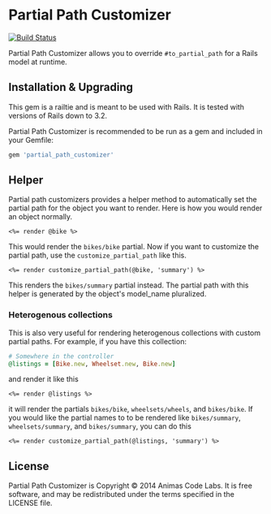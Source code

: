 # Partial Path Customizer

[![Build Status](https://travis-ci.org/AnimasCodeLabs/partial_path_customizer.svg?branch=master)](https://travis-ci.org/AnimasCodeLabs/partial_path_customizer)

Partial Path Customizer allows you to override `#to_partial_path` for a Rails model at runtime.

## Installation & Upgrading

This gem is a railtie and is meant to be used with Rails. It is tested with versions of Rails down to 3.2.

Partial Path Customizer is recommended to be run as a gem and included in your Gemfile:

```ruby
gem 'partial_path_customizer'
```

## Helper

Partial path customizers provides a helper method to automatically set the partial path for the object
you want to render. Here is how you would render an object normally.

```erb
<%= render @bike %>
```

This would render the `bikes/bike` partial. Now if you want to customize the partial path, use the
`customize_partial_path` like this.

```erb
<%= render customize_partial_path(@bike, 'summary') %>
```

This renders the `bikes/summary` partial instead. The partial path with this helper is generated by the
object's model_name pluralized.

### Heterogenous collections

This is also very useful for rendering heterogenous collections with custom partial paths. For example, if you have
this collection:

```ruby
# Somewhere in the controller
@listings = [Bike.new, Wheelset.new, Bike.new]
```

and render it like this

```erb
<%= render @listings %>
```

it will render the partials `bikes/bike`, `wheelsets/wheels`, and `bikes/bike`. If you would like the partial names
to to be rendered like `bikes/summary`, `wheelsets/summary`, and `bikes/summary`, you can do this

```erb
<%= render customize_partial_path(@listings, 'summary') %>
```

## License

Partial Path Customizer is Copyright &copy; 2014 Animas Code Labs. It is free software, and may be redistributed
under the terms specified in the LICENSE file.
